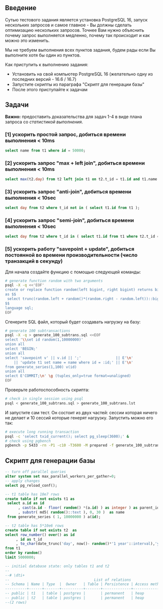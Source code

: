  ## Введение

Сутью тестового задания является установка PostgreSQL 16, запуск нескольких запросов и самое главное - Вы должны сделать оптимизацию нескольких запросов. Точнее Вам нужно объяснить почему запрос выполняется медленно, почему так происходит и как можно это изменить. 

Мы не требуем выполнения всех пунктов задания, будем рады если Вы выполните хотя бы один из пунктов.

Как приступить к выполнению задания:
- Установить на свой компьютер PostgreSQL 16 (желательно одну из последних версий - 16.6 / 16.7)
- Запустите скрипты из параграфа "Скрипт для генерации базы"
- После этого приступайте к задачам 

 ## Задачи

**Важно:** предоставить доказательства для задач 1-4 в виде плана запроса со _статистикой выполнения_.   

### [1] ускорить простой запроc, добиться времени выполнения < 10ms
``` sql
select name from t1 where id = 50000;
```
### [2] ускорить запрос "max + left join", добиться времени выполнения < 10ms
``` sql
select max(t2.day) from t2 left join t1 on t2.t_id = t1.id and t1.name like 'a%';
```
### [3] ускорить запрос "anti-join", добиться времени выполнения < 10sec
``` sql
select day from t2 where t_id not in ( select t1.id from t1 );
```
### [4] ускорить запрос "semi-join", добиться времени выполнения < 10sec
``` sql
select day from t2 where t_id in ( select t1.id from t1 where t2.t_id = t1.id) and day > to_char(date_trunc('day',now()- '1 months'::interval),'yyyymmdd');
```
### [5] ускорить работу "savepoint + update", добиться постоянной во времени производительности (число транзакций в секунду)

Для начала создайте функцию с помощью следующей команды:
``` bash
# generate function random with two arguments
psql -X -q <<'EOF'
create or replace function random(left bigint, right bigint) returns bigint
as $$
 select trunc(random.left + random()*(random.right - random.left))::bigint;
$$                                                
language sql;
EOF
```
Сгенерите SQL файл, который будет создавать нагрузку на базу:
``` bash
# generate 100 subtransactions
psql -X -q > generate_100_subtrans.sql <<EOF
select '\\set id random(1,10000000)'
union all
select 'BEGIN;'
union all
select 'savepoint v' || v.id || ';'                || E'\n' 
    || 'update t1 set name = name where id = :id;' || E'\n'
from generate_series(1,100) v(id)
union all
select E'COMMIT;\n' \g (tuples_only=true format=unaligned)
EOF
```

Проверьте работоспособность скрипта:
``` bash
# check in single session using psql
psql < generate_100_subtrans.sql > generate_100_subtrans.lst
```

И запустите сам тест. 
Он состоит из двух частей: сессии которая ничего не делает и 10 сессий которые генерят нагрузку.
Запустить можно его так:
``` bash
# execute long running transaction
psql -c 'select txid_current(); select pg_sleep(3600);' &
# check using pgbench
pgbench -p 5433 -rn -P1 -c10 -T3600 -M prepared -f generate_100_subtrans.sql 2>&1 > generate_100_subtrans_pgbench.log
```


 ## Скрипт для генерации базы
``` sql
-- turn off parallel queries
alter system set max_parallel_workers_per_gather=0;
-- apply changes
select pg_reload_conf();

-- t1 table has 10e7 rows
create table if not exists t1 as
 select a.id as id
      , cast(a.id - floor( random() *(a.id) ) as integer ) as parent_id
      , substr( md5( random()::text ), 0, 30 )  as name
 from generate_series ( 1, 10000000 ) a(id);

-- t2 table has 5*10e6 rows
create table if not exists t2  as
select row_number() over() as id
     , id as t_id
     , to_char(date_trunc('day', now()- random()*'1 year'::interval),'yyyymmdd') as day
from t1
order by random() 
limit 5000000;

-- initial database state: only tables t1 and t2
--
--# \dti+
--                                       List of relations
-- Schema | Name | Type  |  Owner   | Table | Persistence | Access method |  Size  | Description 
----------+------+-------+----------+-------+-------------+---------------+--------+-------------
-- public | t1   | table | postgres |       | permanent   | heap          | 731 MB | 
-- public | t2   | table | postgres |       | permanent   | heap          | 249 MB | 
--(2 rows)
```
